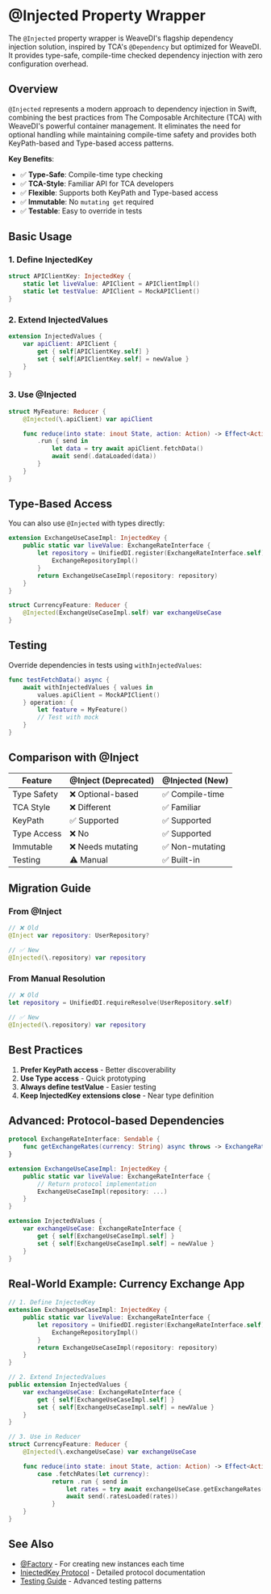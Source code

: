 # @Injected Property Wrapper

The `@Injected` property wrapper is WeaveDI's flagship dependency injection solution, inspired by TCA's `@Dependency` but optimized for WeaveDI. It provides type-safe, compile-time checked dependency injection with zero configuration overhead.

## Overview

`@Injected` represents a modern approach to dependency injection in Swift, combining the best practices from The Composable Architecture (TCA) with WeaveDI's powerful container management. It eliminates the need for optional handling while maintaining compile-time safety and provides both KeyPath-based and Type-based access patterns.

**Key Benefits**:
- ✅ **Type-Safe**: Compile-time type checking
- ✅ **TCA-Style**: Familiar API for TCA developers
- ✅ **Flexible**: Supports both KeyPath and Type-based access
- ✅ **Immutable**: No `mutating get` required
- ✅ **Testable**: Easy to override in tests

## Basic Usage

### 1. Define InjectedKey

```swift
struct APIClientKey: InjectedKey {
    static let liveValue: APIClient = APIClientImpl()
    static let testValue: APIClient = MockAPIClient()
}
```

### 2. Extend InjectedValues

```swift
extension InjectedValues {
    var apiClient: APIClient {
        get { self[APIClientKey.self] }
        set { self[APIClientKey.self] = newValue }
    }
}
```

### 3. Use @Injected

```swift
struct MyFeature: Reducer {
    @Injected(\.apiClient) var apiClient

    func reduce(into state: inout State, action: Action) -> Effect<Action> {
        .run { send in
            let data = try await apiClient.fetchData()
            await send(.dataLoaded(data))
        }
    }
}
```

## Type-Based Access

You can also use `@Injected` with types directly:

```swift
extension ExchangeUseCaseImpl: InjectedKey {
    public static var liveValue: ExchangeRateInterface {
        let repository = UnifiedDI.register(ExchangeRateInterface.self) {
            ExchangeRepositoryImpl()
        }
        return ExchangeUseCaseImpl(repository: repository)
    }
}

struct CurrencyFeature: Reducer {
    @Injected(ExchangeUseCaseImpl.self) var exchangeUseCase
}
```

## Testing

Override dependencies in tests using `withInjectedValues`:

```swift
func testFetchData() async {
    await withInjectedValues { values in
        values.apiClient = MockAPIClient()
    } operation: {
        let feature = MyFeature()
        // Test with mock
    }
}
```

## Comparison with @Inject

| Feature | @Inject (Deprecated) | @Injected (New) |
|---------|---------------------|-----------------|
| Type Safety | ❌ Optional-based | ✅ Compile-time |
| TCA Style | ❌ Different | ✅ Familiar |
| KeyPath | ✅ Supported | ✅ Supported |
| Type Access | ❌ No | ✅ Supported |
| Immutable | ❌ Needs mutating | ✅ Non-mutating |
| Testing | ⚠️ Manual | ✅ Built-in |

## Migration Guide

### From @Inject

```swift
// ❌ Old
@Inject var repository: UserRepository?

// ✅ New
@Injected(\.repository) var repository
```

### From Manual Resolution

```swift
// ❌ Old
let repository = UnifiedDI.requireResolve(UserRepository.self)

// ✅ New
@Injected(\.repository) var repository
```

## Best Practices

1. **Prefer KeyPath access** - Better discoverability
2. **Use Type access** - Quick prototyping
3. **Always define testValue** - Easier testing
4. **Keep InjectedKey extensions close** - Near type definition

## Advanced: Protocol-based Dependencies

```swift
protocol ExchangeRateInterface: Sendable {
    func getExchangeRates(currency: String) async throws -> ExchangeRates?
}

extension ExchangeUseCaseImpl: InjectedKey {
    public static var liveValue: ExchangeRateInterface {
        // Return protocol implementation
        ExchangeUseCaseImpl(repository: ...)
    }
}

extension InjectedValues {
    var exchangeUseCase: ExchangeRateInterface {
        get { self[ExchangeUseCaseImpl.self] }
        set { self[ExchangeUseCaseImpl.self] = newValue }
    }
}
```

## Real-World Example: Currency Exchange App

```swift
// 1. Define InjectedKey
extension ExchangeUseCaseImpl: InjectedKey {
    public static var liveValue: ExchangeRateInterface {
        let repository = UnifiedDI.register(ExchangeRateInterface.self) {
            ExchangeRepositoryImpl()
        }
        return ExchangeUseCaseImpl(repository: repository)
    }
}

// 2. Extend InjectedValues
public extension InjectedValues {
    var exchangeUseCase: ExchangeRateInterface {
        get { self[ExchangeUseCaseImpl.self] }
        set { self[ExchangeUseCaseImpl.self] = newValue }
    }
}

// 3. Use in Reducer
struct CurrencyFeature: Reducer {
    @Injected(\.exchangeUseCase) var exchangeUseCase

    func reduce(into state: inout State, action: Action) -> Effect<Action> {
        case .fetchRates(let currency):
            return .run { send in
                let rates = try await exchangeUseCase.getExchangeRates(currency: currency)
                await send(.ratesLoaded(rates))
            }
    }
}
```

## See Also

- [@Factory](./factory.md) - For creating new instances each time
- [InjectedKey Protocol](../guide/injected-key.md) - Detailed protocol documentation
- [Testing Guide](../guide/testing.md) - Advanced testing patterns